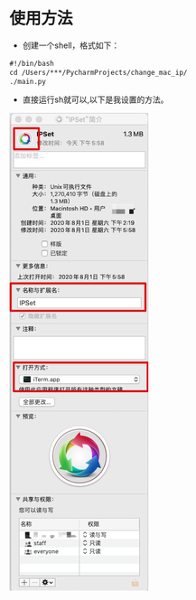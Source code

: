 # 使用方法

- 创建一个shell，格式如下：

```shell
#!/bin/bash
cd /Users/***/PycharmProjects/change_mac_ip/
./main.py
```



- 直接运行sh就可以,以下是我设置的方法。

![](./assets/image-20200801180611815.png)


